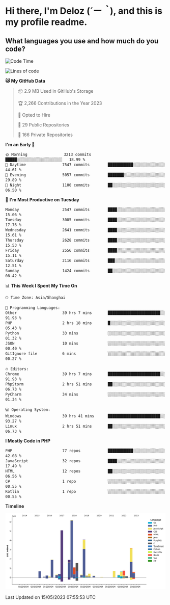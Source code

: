 # **Hi there, I'm Deloz (*´ー｀*), and this is my profile readme.**

## **What languages you use and how much do you code?**

<!--START_SECTION:waka-->
![Code Time](http://img.shields.io/badge/Code%20Time-1%2C453%20hrs%2046%20mins-blue)

![Lines of code](https://img.shields.io/badge/From%20Hello%20World%20I%27ve%20Written-30.7%20million%20lines%20of%20code-blue)

**🐱 My GitHub Data** 

> 📦 2.9 MB Used in GitHub's Storage 
 > 
> 🏆 2,266 Contributions in the Year 2023
 > 
> 💼 Opted to Hire
 > 
> 📜 29 Public Repositories 
 > 
> 🔑 166 Private Repositories 
 > 
**I'm an Early 🐤** 

```text
🌞 Morning                3213 commits        █████░░░░░░░░░░░░░░░░░░░░   18.99 % 
🌆 Daytime                7547 commits        ███████████░░░░░░░░░░░░░░   44.61 % 
🌃 Evening                5057 commits        ███████░░░░░░░░░░░░░░░░░░   29.89 % 
🌙 Night                  1100 commits        ██░░░░░░░░░░░░░░░░░░░░░░░   06.50 % 
```
📅 **I'm Most Productive on Tuesday** 

```text
Monday                   2547 commits        ████░░░░░░░░░░░░░░░░░░░░░   15.06 % 
Tuesday                  3005 commits        ████░░░░░░░░░░░░░░░░░░░░░   17.76 % 
Wednesday                2641 commits        ████░░░░░░░░░░░░░░░░░░░░░   15.61 % 
Thursday                 2628 commits        ████░░░░░░░░░░░░░░░░░░░░░   15.53 % 
Friday                   2556 commits        ████░░░░░░░░░░░░░░░░░░░░░   15.11 % 
Saturday                 2116 commits        ███░░░░░░░░░░░░░░░░░░░░░░   12.51 % 
Sunday                   1424 commits        ██░░░░░░░░░░░░░░░░░░░░░░░   08.42 % 
```


📊 **This Week I Spent My Time On** 

```text
🕑︎ Time Zone: Asia/Shanghai

💬 Programming Languages: 
Other                    39 hrs 7 mins       ███████████████████████░░   91.93 % 
PHP                      2 hrs 18 mins       █░░░░░░░░░░░░░░░░░░░░░░░░   05.43 % 
Python                   33 mins             ░░░░░░░░░░░░░░░░░░░░░░░░░   01.32 % 
JSON                     10 mins             ░░░░░░░░░░░░░░░░░░░░░░░░░   00.40 % 
GitIgnore file           6 mins              ░░░░░░░░░░░░░░░░░░░░░░░░░   00.27 % 

🔥 Editors: 
Chrome                   39 hrs 7 mins       ███████████████████████░░   91.93 % 
PhpStorm                 2 hrs 51 mins       ██░░░░░░░░░░░░░░░░░░░░░░░   06.73 % 
PyCharm                  34 mins             ░░░░░░░░░░░░░░░░░░░░░░░░░   01.34 % 

💻 Operating System: 
Windows                  39 hrs 41 mins      ███████████████████████░░   93.27 % 
Linux                    2 hrs 51 mins       ██░░░░░░░░░░░░░░░░░░░░░░░   06.73 % 
```

**I Mostly Code in PHP** 

```text
PHP                      77 repos            ███████████░░░░░░░░░░░░░░   42.08 % 
JavaScript               32 repos            ████░░░░░░░░░░░░░░░░░░░░░   17.49 % 
HTML                     12 repos            ██░░░░░░░░░░░░░░░░░░░░░░░   06.56 % 
C#                       1 repo              ░░░░░░░░░░░░░░░░░░░░░░░░░   00.55 % 
Kotlin                   1 repo              ░░░░░░░░░░░░░░░░░░░░░░░░░   00.55 % 
```



**Timeline**

![Lines of Code chart](https://raw.githubusercontent.com/deloz/deloz/main/assets/bar_graph.png)


 Last Updated on 15/05/2023 07:55:53 UTC
<!--END_SECTION:waka-->
